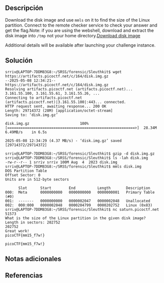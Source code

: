 ## Descripción
Download the disk image and use `mmls` on it to find the size of the Linux partition. Connect to the remote checker service to check your answer and get the flag.Note: if you are using the webshell, download and extract the disk image into `/tmp` not your home directory.[Download disk image](https://artifacts.picoctf.net/c/164/disk.img.gz)

Additional details will be available after launching your challenge instance.


## Solución 

~~~
srriv@LAPTOP-7DDM83G8:~/SRSS/forensic/Sleuthkit$ wget https://artifacts.picoctf.net/c/164/disk.img.gz
--2025-05-08 12:34:21--  https://artifacts.picoctf.net/c/164/disk.img.gz
Resolving artifacts.picoctf.net (artifacts.picoctf.net)... 3.161.55.100, 3.161.55.61, 3.161.55.26, ...
Connecting to artifacts.picoctf.net (artifacts.picoctf.net)|3.161.55.100|:443... connected.
HTTP request sent, awaiting response... 200 OK
Length: 29714372 (28M) [application/octet-stream]
Saving to: ‘disk.img.gz’

disk.img.gz                       100%[==========================================================>]  28.34M  6.49MB/s    in 6.5s

2025-05-08 12:34:29 (4.37 MB/s) - ‘disk.img.gz’ saved [29714372/29714372]

srriv@LAPTOP-7DDM83G8:~/SRSS/forensic/Sleuthkit$ gzip -d disk.img.gz
srriv@LAPTOP-7DDM83G8:~/SRSS/forensic/Sleuthkit$ ls -lah disk.img
-rw-r--r-- 1 srriv srriv 100M Aug  4  2023 disk.img
srriv@LAPTOP-7DDM83G8:~/SRSS/forensic/Sleuthkit$ mmls disk.img
DOS Partition Table
Offset Sector: 0
Units are in 512-byte sectors

      Slot      Start        End          Length       Description
000:  Meta      0000000000   0000000000   0000000001   Primary Table (#0)
001:  -------   0000000000   0000002047   0000002048   Unallocated
002:  000:000   0000002048   0000204799   0000202752   Linux (0x83)
srriv@LAPTOP-7DDM83G8:~/SRSS/forensic/Sleuthkit$ nc saturn.picoctf.net 51573
What is the size of the Linux partition in the given disk image?
Length in sectors: 202752
202752
Great work!
picoCTF{mm15_f7w!}
~~~

`picoCTF{mm15_f7w!}`
## Notas adicionales 


## Referencias
